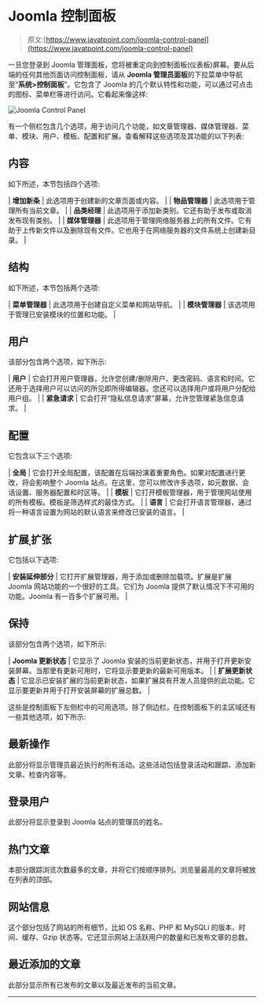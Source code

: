 # Joomla 控制面板

> 原文:[https://www.javatpoint.com/joomla-control-panel](https://www.javatpoint.com/joomla-control-panel)

一旦您登录到 Joomla 管理面板，您将被重定向到控制面板(仪表板)屏幕。要从后端的任何其他页面访问控制面板，请从 **Joomla 管理员面板**的下拉菜单中导航至“**系统>控制面板**”。它包含了 Joomla 的几个默认特性和功能，可以通过可点击的图标、菜单栏等进行访问。它看起来像这样:

![Joomla Control Panel](../Images/a54dc7ae45d495d79ba7344706ff89ba.png)

有一个侧栏包含几个选项，用于访问几个功能，如文章管理器、媒体管理器、菜单、模块、用户、模板、配置和扩展。查看解释这些选项及其功能的以下列表:

## 内容

如下所述，本节包括四个选项:

| **增加新条** | 此选项用于创建新的文章页面或内容。 |
| **物品管理器** | 此选项用于管理所有当前文章。 |
| **品类经理** | 此选项用于添加新类别。它还有助于发布或取消发布现有类别。 |
| **媒体管理器** | 此选项用于管理网络服务器上的所有文件。它有助于上传新文件以及删除现有文件。它也用于在网络服务器的文件系统上创建新目录。 |

## 结构

如下所述，本节包括两个选项:

| **菜单管理器** | 此选项用于创建自定义菜单和网站导航。 |
| **模块管理器** | 该选项用于管理已安装模块的位置和功能。 |

## 用户

该部分包含两个选项，如下所示:

| **用户** | 它会打开用户管理器，允许您创建/删除用户、更改密码、语言和时间。它还用于选择用户可以访问的所见即所得编辑器。您还可以选择用户或将用户分配给用户组。 |
| **紧急请求** | 它会打开“隐私信息请求”屏幕，允许您管理紧急信息请求。 |

## 配置

它包含以下三个选项:

| **全局** | 它会打开全局配置，该配置在后端扮演着重要角色。如果对配置进行更改，将会影响整个 Joomla 站点。在这里，您可以修改许多选项，如元数据、会话设置、服务器配置和时区等。 |
| **模板** | 它打开模板管理器，用于管理网站使用的所有模板。模板是筛选样式的最佳方式。 |
| **语言** | 它会打开语言管理器，通过将一种语言设置为网站的默认语言来修改已安装的语言。 |

## 扩展ˌ扩张

它包括以下选项:

| **安装延伸部分** | 它打开扩展管理器，用于添加或删除加载项。扩展是扩展 Joomla 网站功能的一个很好的工具。它们为 Joomla 提供了默认情况下不可用的功能。Joomla 有一百多个扩展可用。 |

## 保持

该部分包含两个选项，如下所示:

| **Joomla 更新状态** | 它显示了 Joomla 安装的当前更新状态，并用于打开更新安装屏幕。当那里有更新可用时，它将显示要更新的最新可用版本。 |
| **扩展更新状态** | 它显示已安装扩展的当前更新状态，如果扩展具有开发人员提供的此功能。它显示要更新并用于打开安装屏幕的扩展总数。 |

这些是控制面板下左侧栏中的可用选项。除了侧边栏，在控制面板下的主区域还有一些其他选项，如下所示:

## 最新操作

此部分将显示管理员最近执行的所有活动。这些活动包括登录活动和跟踪、添加新文章、检查内容等。

## 登录用户

此部分将显示登录到 Joomla 站点的管理员的姓名。

## 热门文章

本部分跟踪浏览次数最多的文章，并将它们按顺序排列。浏览量最高的文章将被放在列表的顶部。

## 网站信息

这个部分包括了网站的所有细节，比如 OS 名称、PHP 和 MySQLi 的版本、时间、缓存、Gzip 状态等。它还显示网站上活跃用户的数量和已发布文章的总数。

## 最近添加的文章

此部分显示所有已发布的文章以及最近发布的当前文章。

* * *